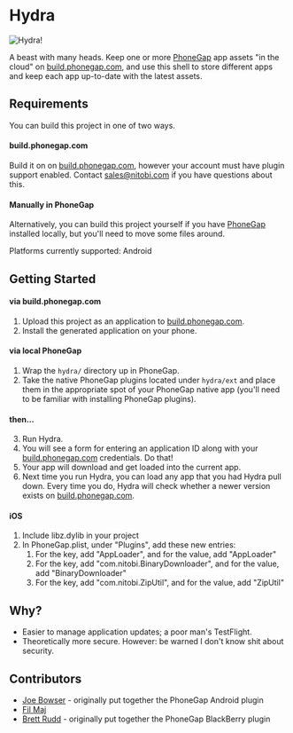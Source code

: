 Hydra
====

![Hydra!](http://github.com/filmaj/hydra/raw/master/img/icon128.png)

A beast with many heads. Keep one or more [PhoneGap](http://www.phonegap.com) app assets "in the cloud" on
[build.phonegap.com](http://build.phonegap.com), and use this shell to
store different apps and keep each app up-to-date with the latest
assets.

Requirements
----

You can build this project in one of two ways.

#### build.phonegap.com ####

Build it on on [build.phonegap.com](http://build.phonegap.com),
however your account must have plugin support enabled. Contact [sales@nitobi.com](mailto:sales@nitobi.com)
if you have questions about this.

#### Manually in PhoneGap ####

Alternatively, you can build this project yourself if you have
[PhoneGap](http://www.phonegap.com) installed locally, but you'll need
to move some files around.

Platforms currently supported: Android

Getting Started
----

#### via build.phonegap.com ####

1. Upload this project as an application to [build.phonegap.com](http://build.phonegap.com).
2. Install the generated application on your phone.

#### via local PhoneGap ####

1. Wrap the `hydra/` directory up in PhoneGap.
2. Take the native PhoneGap plugins located under `hydra/ext` and place
   them in the appropriate spot of your PhoneGap native app (you'll need
to be familiar with installing PhoneGap plugins).

#### then... ####

3. Run Hydra.
4. You will see a form for entering an application ID along with your [build.phonegap.com](http://build.phonegap.com) credentials. Do that!
5. Your app will download and get loaded into the current app.
6. Next time you run Hydra, you can load any app that you had Hydra pull down. Every time you do, Hydra will check whether a newer version exists on [build.phonegap.com](http://build.phonegap.com).

#### iOS ####

1. Include libz.dylib in your project
2. In PhoneGap.plist, under "Plugins", add these new entries: 
	1. For the key, add "AppLoader", and for the value, add "AppLoader"
	2. For the key, add "com.nitobi.BinaryDownloader", and for the value, add "BinaryDownloader"
	3. For the key, add "com.nitobi.ZipUtil", and for the value, add "ZipUtil"



Why?
----

* Easier to manage application updates; a poor man's TestFlight.
* Theoretically more secure. However: be warned I don't know shit about
  security.

Contributors
----

* [Joe Bowser](http://www.github.com/infil00p) - originally put together
  the PhoneGap Android plugin
* [Fil Maj](http://www.github.com/filmaj)
* [Brett Rudd](http://www.github.com/goya) - originally put together the
  PhoneGap BlackBerry plugin
